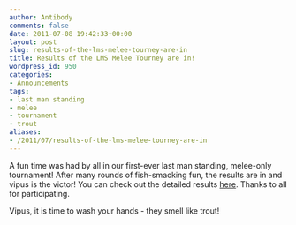 ```yaml
---
author: Antibody
comments: false
date: 2011-07-08 19:42:33+00:00
layout: post
slug: results-of-the-lms-melee-tourney-are-in
title: Results of the LMS Melee Tourney are in!
wordpress_id: 950
categories:
- Announcements
tags:
- last man standing
- melee
- tournament
- trout
aliases:
- /2011/07/results-of-the-lms-melee-tourney-are-in
---
```


A fun time was had by all in our first-ever last man standing, melee-only tournament! After many rounds of fish-smacking fun, the results are in and vipus is the victor! You can check out the detailed results [here](https://spreadsheets.google.com/spreadsheet/pub?hl=en_US&key=0Aq5_LWlKbsDvdGstUVFONUJLTWVQZkFwWXd1T0dpRWc&hl=en_US&gid=3). Thanks to all for participating.

Vipus, it is time to wash your hands - they smell like trout!
